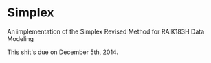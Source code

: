 Simplex
=======

An implementation of the Simplex Revised Method for RAIK183H Data Modeling

This shit's due on December 5th, 2014.
